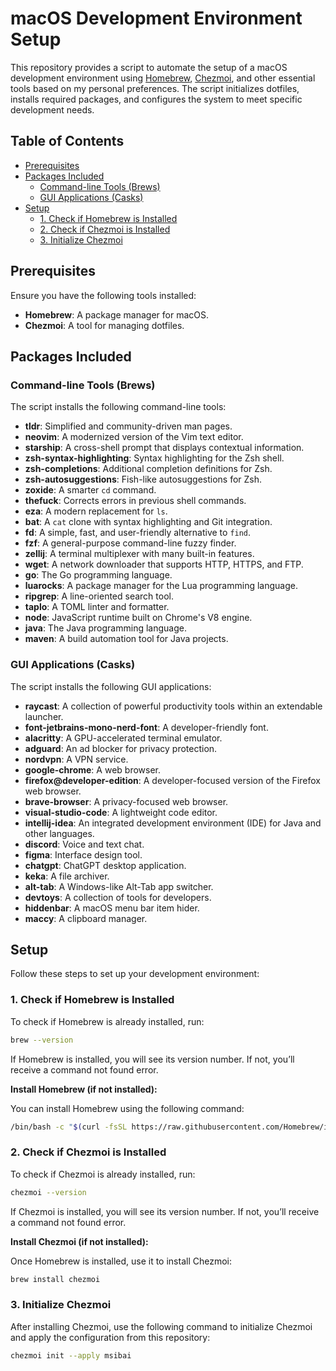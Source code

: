 # macOS Development Environment Setup

This repository provides a script to automate the setup of a macOS development environment using [Homebrew](https://brew.sh/), [Chezmoi](https://www.chezmoi.io/), and other essential tools based on my personal preferences. The script initializes dotfiles, installs required packages, and configures the system to meet specific development needs.

## Table of Contents

- [Prerequisites](#prerequisites)
- [Packages Included](#packages-included)
  - [Command-line Tools (Brews)](#command-line-tools-brews)
  - [GUI Applications (Casks)](#gui-applications-casks)
- [Setup](#setup)
  - [1. Check if Homebrew is Installed](#1-check-if-homebrew-is-installed)
  - [2. Check if Chezmoi is Installed](#2-check-if-chezmoi-is-installed)
  - [3. Initialize Chezmoi](#3-initialize-chezmoi)

## Prerequisites

Ensure you have the following tools installed:

- **Homebrew**: A package manager for macOS.
- **Chezmoi**: A tool for managing dotfiles.

## Packages Included

### Command-line Tools (Brews)

The script installs the following command-line tools:

- **tldr**: Simplified and community-driven man pages.
- **neovim**: A modernized version of the Vim text editor.
- **starship**: A cross-shell prompt that displays contextual information.
- **zsh-syntax-highlighting**: Syntax highlighting for the Zsh shell.
- **zsh-completions**: Additional completion definitions for Zsh.
- **zsh-autosuggestions**: Fish-like autosuggestions for Zsh.
- **zoxide**: A smarter `cd` command.
- **thefuck**: Corrects errors in previous shell commands.
- **eza**: A modern replacement for `ls`.
- **bat**: A `cat` clone with syntax highlighting and Git integration.
- **fd**: A simple, fast, and user-friendly alternative to `find`.
- **fzf**: A general-purpose command-line fuzzy finder.
- **zellij**: A terminal multiplexer with many built-in features.
- **wget**: A network downloader that supports HTTP, HTTPS, and FTP.
- **go**: The Go programming language.
- **luarocks**: A package manager for the Lua programming language.
- **ripgrep**: A line-oriented search tool.
- **taplo**: A TOML linter and formatter.
- **node**: JavaScript runtime built on Chrome's V8 engine.
- **java**: The Java programming language.
- **maven**: A build automation tool for Java projects.

### GUI Applications (Casks)

The script installs the following GUI applications:

- **raycast**: A collection of powerful productivity tools within an extendable launcher.
- **font-jetbrains-mono-nerd-font**: A developer-friendly font.
- **alacritty**: A GPU-accelerated terminal emulator.
- **adguard**: An ad blocker for privacy protection.
- **nordvpn**: A VPN service.
- **google-chrome**: A web browser.
- **firefox@developer-edition**: A developer-focused version of the Firefox web browser.
- **brave-browser**: A privacy-focused web browser.
- **visual-studio-code**: A lightweight code editor.
- **intellij-idea**: An integrated development environment (IDE) for Java and other languages.
- **discord**: Voice and text chat.
- **figma**: Interface design tool.
- **chatgpt**: ChatGPT desktop application.
- **keka**: A file archiver.
- **alt-tab**: A Windows-like Alt-Tab app switcher.
- **devtoys**: A collection of tools for developers.
- **hiddenbar**: A macOS menu bar item hider.
- **maccy**: A clipboard manager.

## Setup

Follow these steps to set up your development environment:

### 1. Check if Homebrew is Installed

To check if Homebrew is already installed, run:

```bash
brew --version
```

If Homebrew is installed, you will see its version number. If not, you’ll receive a command not found error.

**Install Homebrew (if not installed):**

You can install Homebrew using the following command:

```bash
/bin/bash -c "$(curl -fsSL https://raw.githubusercontent.com/Homebrew/install/HEAD/install.sh)"
```

### 2. Check if Chezmoi is Installed

To check if Chezmoi is already installed, run:

```bash
chezmoi --version
```

If Chezmoi is installed, you will see its version number. If not, you’ll receive a command not found error.

**Install Chezmoi (if not installed):**

Once Homebrew is installed, use it to install Chezmoi:

```bash
brew install chezmoi
```

### 3. Initialize Chezmoi

After installing Chezmoi, use the following command to initialize Chezmoi and apply the configuration from this repository:

```bash
chezmoi init --apply msibai
```
